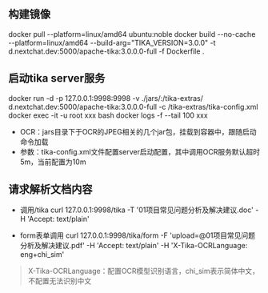 
## 构建镜像
docker pull --platform=linux/amd64 ubuntu:noble
docker build --no-cache --platform=linux/amd64 --build-arg="TIKA_VERSION=3.0.0" -t d.nextchat.dev:5000/apache-tika:3.0.0.0-full -f Dockerfile .


## 启动tika server服务
docker run -d -p 127.0.0.1:9998:9998 -v ./jars/:/tika-extras/ d.nextchat.dev:5000/apache-tika:3.0.0.0-full -c /tika-extras/tika-config.xml
docker exec -it -u root xxx bash
docker logs -f --tail 100 xxx

- OCR：jars目录下于OCR的JPEG相关的几个jar包，挂载到容器中，跟随启动命令加载
- 参数：tika-config.xml文件配置server启动配置，其中调用OCR服务默认超时5m，当前配置为10m


## 请求解析文档内容

- 调用/tika
curl 127.0.0.1:9998/tika -T '01项目常见问题分析及解决建议.doc' -H 'Accept: text/plain'

- form表单调用
curl 127.0.0.1:9998/tika/form -F 'upload=@01项目常见问题分析及解决建议.pdf' -H 'Accept: text/plain' -H 'X-Tika-OCRLanguage: eng+chi_sim'

> X-Tika-OCRLanguage：配置OCR模型识别语言，chi_sim表示简体中文，不配置无法识别中文

